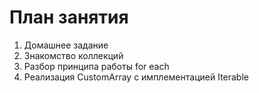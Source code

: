 # План занятия

01. Домашнее задание 
02. Знакомство коллекций
03. Разбор принципа работы for each
04. Реализация CustomArray с имплементацией Iterable